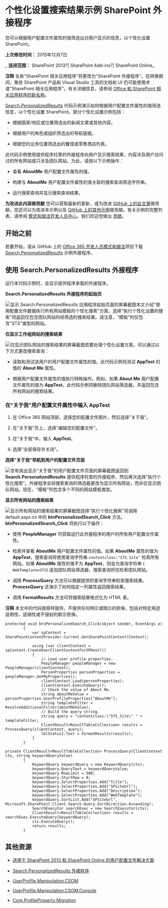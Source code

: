 ﻿
# 个性化设置搜索结果示例 SharePoint 外接程序
您可以根据用户配置文件属性的值筛选出对用户显示的信息，以个性化设置 SharePoint。

 **上次修改时间：** 2015年12月7日

 _ **适用范围：** SharePoint 2013?| SharePoint Add-ins?| SharePoint Online_

 **注释**  名称"SharePoint 相关应用程序"将更改为"SharePoint 外接程序"。在转换期间，某些 SharePoint 产品和 Visual Studio 工具的文档和 UI 仍可能使用术语"SharePoint 相关应用程序"。有关详细信息，请参阅 [Office 和 SharePoint 相关应用程序的新名称](05b07b04-6c8b-4b7e-bd86-e32c589dfead.md#bk_newname)。

[Search.PersonalizedResults](https://github.com/OfficeDev/PnP/tree/dev/Samples/Search.PersonalizedResults) 代码示例演示如何根据用户配置文件属性的值筛选信息，以个性化设置 SharePoint。部分个性化设置示例包括：

- 根据国家/地区或位置筛选出的新闻文章或其他内容。
    
- 根据用户的角色或组织筛选出的导航链接。
    
- 根据您的业务位置筛选出的餐馆或零售商店列表。
    
此代码示例使用提供程序托管的外接程序向用户显示搜索结果，内容涉及用户访问过的所有网站或只涉及团队网站。为此，请按以下示例操作：

- 查看  **AboutMe** 用户配置文件属性的值。
    
- 构建与  **AboutMe** 用户配置文件属性的值关联的搜索查询筛选字符串。
    
- 运行搜索查询并显示搜索查询结果。
    
 **为改进此内容做贡献**
您可以获取最新的更新，或为改进 [GitHub 上的此文章](https://github.com/OfficeDev/PnP-Guidance/blob/master/articles/Personalize-search-results-sample-app-for-SharePoint.md)做贡献。您还可以为改进本示例以及 [GitHub 上的其他示例](https://github.com/OfficeDev/PnP)做贡献。有关示例的完整列表，请参阅 [模式和做法开发人员中心](http://dev.office.com/patterns-and-practices)。我们欢迎您做出 [贡献](https://github.com/OfficeDev/PnP/wiki/contributing-to-Office-365-developer-patterns-and-practices)。 

## 开始之前

若要开始，请从 GitHub 上的 [Office 365 开发人员模式和做法](https://github.com/OfficeDev/PnP/tree/dev)项目下载 [Search.PersonalizedResults](https://github.com/OfficeDev/PnP/tree/dev/Samples/Search.PersonalizedResults) 示例外接程序。


## 使用 Search.PersonalizedResults 外接程序

运行本代码示例时，会显示提供程序承载的外接程序。 


**Search.PersonalizedResults 外接程序的起始页**

![显示 Search.PersonalizedResults 应用程序起始页面的屏幕截图](media/d5df9bb4-fa11-4bd6-91fd-c4d339687a8a.png)本文介绍"使用配置文件数据执行所有网站模板的个性化搜索"方案。选择"执行个性化设置的搜索"将返回仅包含团队网站的经筛选的搜索结果。请注意，"模板"列仅包含"STS"类型的网站。


**仅显示工作组网站的搜索结果**

![仅显示团队网站的搜索结果的屏幕截图](media/dde71d9f-a296-4bee-b48b-964f81193404.png)若要处理个性化设置方案，可以通过以下方式更改搜索查询：



- 读取和测试该用户的用户配置文件属性的值。此代码示例将测试  **AppTest** 的值的 **About Me** 属性。
    
- 根据用户配置文件属性的值执行特殊操作。例如，如果  **About Me** 用户配置文件属性的值为 **AppTest**，此代码示例将删除团队网站筛选器，并返回包含所有网站的搜索结果。
    

### 在"关于我"用户配置文件属性中输入 AppTest


1. 在 Office 365 网站顶部，选择您的配置文件图片，然后选择"关于我"。
    
2. 在"关于我"页上，选择"编辑您的配置文件"。
    
3. 在"关于我"中，输入  **AppTest**。
    
4. 选择"全部保存并关闭"。
    

**选择"关于我"导航到用户的配置文件页面**

![含有突出显示"关于我"的用户配置文件页面的屏幕截图](media/a7eccfcd-68f7-44b9-8f32-14a0d2f60398.png)返回到  **Search.PersonalizedResults** 提供程序托管的外接程序，然后再次选择"执行个性化搜索"。外接程序会将搜索查询的筛选器更改为显示所有网站，而非仅显示团队网站。现在，"模板"列包含多个不同的网站模板类型。


**显示所有网站的搜索结果**

![显示所有网站的搜索结果的屏幕截图](media/3af49550-cd2d-4e7e-af1d-5227a5603730.png)选择"执行个性化搜索"将调用 default.aspx.cs 中的  **btnPersonalizedSearch_Click** 方法。 **btnPersonalizedSearch_Click** 将执行以下操作：



- 使用  **PeopleManager** 可获取运行此外接程序的用户的所有用户配置文件属性。
    
- 检索并查看  **AboutMe** 用户配置文件属性的值。如果 **AboutMe** 属性的值为 **AppTest**，搜索查询将使用查询字符串  `contentclass:"STS_Site"` 检索所有网站。如果 **AboutMe** 属性的值不为 **AppTest**，则会为查询字符串 ( `WebTemplate=STS`) 追加团队网站筛选器，搜索查询将仅检索团队网站。
    
- 调用  **ProcessQuery** 方法可以根据提供的查询字符串检索搜索结果。 **ProcessQuery** 还演示了如何指定一列属性返回搜索结果。
    
- 调用  **FormatResults** 方法可将搜索结果格式化为 HTML 表。
    

    
 **注释**  本文中的代码按原样提供，不提供任何明示或暗示的担保，包括对特定用途适用性、适销性或不侵权的默示担保。




```
protected void btnPersonalizedSearch_Click(object sender, EventArgs e)
        {
            var spContext = SharePointContextProvider.Current.GetSharePointContext(Context);

            using (var clientContext = spContext.CreateUserClientContextForSPHost())
            {
                // Load user profile properties.
                PeopleManager peopleManager = new PeopleManager(clientContext);
                PersonProperties personProperties = peopleManager.GetMyProperties();
                clientContext.Load(personProperties);
                clientContext.ExecuteQuery();
                // Check the value of About Me. 
                string aboutMeValue = personProperties.UserProfileProperties["AboutMe"];
                string templateFilter = ResolveAdditionalFilter(aboutMeValue);
                // Build the query string.
                string query = "contentclass:\"STS_Site\" " + templateFilter;
                ClientResult<ResultTableCollection> results = ProcessQuery(clientContext, query);
                lblStatus2.Text = FormatResults(results);
            }
        }

private ClientResult<ResultTableCollection> ProcessQuery(ClientContext ctx, string keywordQueryValue)
        {
            KeywordQuery keywordQuery = new KeywordQuery(ctx);
            keywordQuery.QueryText = keywordQueryValue;
            keywordQuery.RowLimit = 500;
            keywordQuery.StartRow = 0;
            keywordQuery.SelectProperties.Add("Title");
            keywordQuery.SelectProperties.Add("SPSiteUrl");
            keywordQuery.SelectProperties.Add("Description");
            keywordQuery.SelectProperties.Add("WebTemplate");
            keywordQuery.SortList.Add("SPSiteUrl", Microsoft.SharePoint.Client.Search.Query.SortDirection.Ascending);
            SearchExecutor searchExec = new SearchExecutor(ctx);
            ClientResult<ResultTableCollection> results = searchExec.ExecuteQuery(keywordQuery);
            ctx.ExecuteQuery();
            return results;
        }

```


## 其他资源



- [适用于 SharePoint 2013 和 SharePoint Online 的用户配置文件解决方案](user-profile-solutions-for-sharepoint.md)
    
- [Search.PersonalizedResults 外接程序](https://github.com/OfficeDev/PnP/tree/dev/Samples/Search.PersonalizedResults)
    
- [UserProfile.Manipulation.CSOM](https://github.com/OfficeDev/PnP/tree/dev/Samples/UserProfile.Manipulation.CSOM)
    
- [UserProfile.Manipulation.CSOM.Console](https://github.com/OfficeDev/PnP/tree/dev/Samples/UserProfile.Manipulation.CSOM.Console)
    
- [Core.ProfileProperty.Migration](https://github.com/OfficeDev/PnP/tree/dev/Samples/Core.ProfileProperty.Migration)
    
